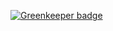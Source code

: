 

[![Greenkeeper badge](https://badges.greenkeeper.io/alexandrethsilva/sc-api-applications.svg?token=28470b8a00ad1656b38f1b40aba2c13769b3148076d3103ad2e281a2849e74f1&ts=1508159679659)](https://greenkeeper.io/)